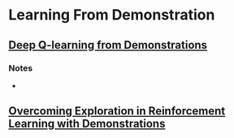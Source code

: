 # Learning From Demonstration


## [Deep Q-learning from Demonstrations](https://arxiv.org/pdf/1704.03732.pdf)

### Notes
-

## [Overcoming Exploration in Reinforcement Learning with Demonstrations](https://arxiv.org/pdf/1709.10089.pdf)